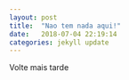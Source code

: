 ```yaml
---
layout: post
title:  "Nao tem nada aqui!"
date:   2018-07-04 22:19:14
categories: jekyll update
---
```

Volte mais tarde
